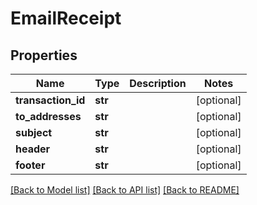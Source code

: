 # EmailReceipt

## Properties
Name | Type | Description | Notes
------------ | ------------- | ------------- | -------------
**transaction_id** | **str** |  | [optional] 
**to_addresses** | **str** |  | [optional] 
**subject** | **str** |  | [optional] 
**header** | **str** |  | [optional] 
**footer** | **str** |  | [optional] 

[[Back to Model list]](../README.md#documentation-for-models) [[Back to API list]](../README.md#documentation-for-api-endpoints) [[Back to README]](../README.md)

